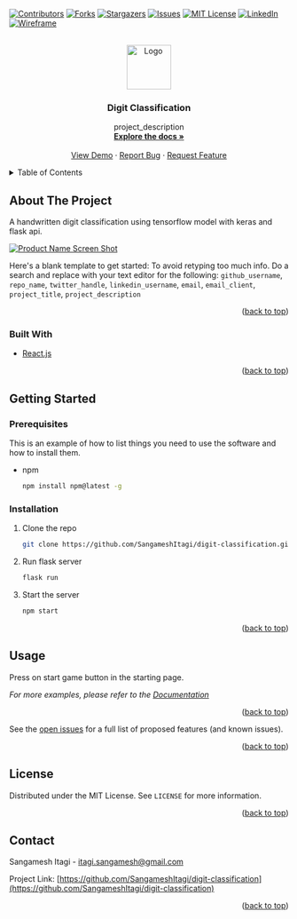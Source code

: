 <div id="top"></div>




<!-- PROJECT SHIELDS -->
<!--
*** I'm using markdown "reference style" links for readability.
*** Reference links are enclosed in brackets [ ] instead of parentheses ( ).
*** See the bottom of this document for the declaration of the reference variables
*** for contributors-url, forks-url, etc. This is an optional, concise syntax you may use.
*** https://www.markdownguide.org/basic-syntax/#reference-style-links
-->
[![Contributors][contributors-shield]][contributors-url]
[![Forks][forks-shield]][forks-url]
[![Stargazers][stars-shield]][stars-url]
[![Issues][issues-shield]][issues-url]
[![MIT License][license-shield]][license-url]
[![LinkedIn][linkedin-shield]][linkedin-url]
[![Wireframe][wireframe-shield]][wireframe-url]


<!-- PROJECT LOGO -->
<br />
<div align="center">
  <a href="https://github.com/SangameshItagi/digit-classification">
    <img src="images/logo.png" alt="Logo" width="80" height="80">
  </a>

<h3 align="center">Digit Classification</h3>

  <p align="center">
    project_description
    <br />
    <a href="https://github.com/SangameshItagi/digit-classification"><strong>Explore the docs »</strong></a>
    <br />
    <br />
    <a href="https://github.com/SangameshItagi/digit-classification">View Demo</a>
    ·
    <a href="https://github.com/SangameshItagi/digit-classification/issues">Report Bug</a>
    ·
    <a href="https://github.com/SangameshItagi/digit-classification/issues">Request Feature</a>
  </p>
</div>



<!-- TABLE OF CONTENTS -->
<details>
  <summary>Table of Contents</summary>
  <ol>
    <li>
      <a href="#about-the-project">About The Project</a>
      <ul>
        <li><a href="#built-with">Built With</a></li>
      </ul>
    </li>
    <li>
      <a href="#getting-started">Getting Started</a>
      <ul>
        <li><a href="#prerequisites">Prerequisites</a></li>
        <li><a href="#installation">Installation</a></li>
      </ul>
    </li>
    <li><a href="#usage">Usage</a></li>
    <li><a href="#roadmap">Roadmap</a></li>
    <li><a href="#contributors">Contributing</a></li>
    <li><a href="#license">License</a></li>
    <li><a href="#contact">Contact</a></li>
    <li><a href="#acknowledgments">Acknowledgments</a></li>
  </ol>
</details>



<!-- ABOUT THE PROJECT -->
## About The Project
A handwritten digit classification using tensorflow model with keras and flask api.



[![Product Name Screen Shot][product-screenshot]](https://example.com)

Here's a blank template to get started: To avoid retyping too much info. Do a search and replace with your text editor for the following: `github_username`, `repo_name`, `twitter_handle`, `linkedin_username`, `email`, `email_client`, `project_title`, `project_description`

<p align="right">(<a href="#top">back to top</a>)</p>



### Built With

* [React.js](https://reactjs.org/)

<p align="right">(<a href="#top">back to top</a>)</p>



<!-- GETTING STARTED -->
## Getting Started

### Prerequisites

This is an example of how to list things you need to use the software and how to install them.
* npm
  ```sh
  npm install npm@latest -g
  ```

### Installation

1. Clone the repo
   ```sh
   git clone https://github.com/SangameshItagi/digit-classification.git
   ```
2. Run flask server
   ```sh
   flask run
   ```
3. Start the server
   ```js
   npm start
   ```

<p align="right">(<a href="#top">back to top</a>)</p>



<!-- USAGE EXAMPLES -->
## Usage

Press on start game button in the starting page.

_For more examples, please refer to the [Documentation](https://www.originguesser.com)_

<p align="right">(<a href="#top">back to top</a>)</p>


See the [open issues](https://github.com/SangameshItagi/digit-classification/issues) for a full list of proposed features (and known issues).

<p align="right">(<a href="#top">back to top</a>)</p>


<!-- LICENSE -->
## License

Distributed under the MIT License. See `LICENSE` for more information.

<p align="right">(<a href="#top">back to top</a>)</p>



<!-- CONTACT -->
## Contact
Sangamesh Itagi - itagi.sangamesh@gmail.com

Project Link: [https://github.com/SangameshItagi/digit-classification](https://github.com/SangameshItagi/digit-classification)

<p align="right">(<a href="#top">back to top</a>)</p>

<!-- MARKDOWN LINKS & IMAGES -->
<!-- https://www.markdownguide.org/basic-syntax/#reference-style-links -->
[contributors-shield]: https://img.shields.io/github/contributors/SangameshItagi/digit-classification.svg?style=for-the-badge
[contributors-url]: https://github.com/SangameshItagi/digit-classification/graphs/contributors
[forks-shield]: https://img.shields.io/github/forks/SangameshItagi/digit-classification.svg?style=for-the-badge
[forks-url]: https://github.com/SangameshItagi/digit-classification/network/members
[stars-shield]: https://img.shields.io/github/stars/SangameshItagi/digit-classification.svg?style=for-the-badge
[stars-url]: https://github.com/SangameshItagi/digit-classification/stargazers
[issues-shield]: https://img.shields.io/github/issues/SangameshItagi/digit-classification.svg?style=for-the-badge
[issues-url]: https://github.com/SangameshItagi/digit-classification/issues
[license-shield]: https://img.shields.io/github/license/SangameshItagi/digit-classification.svg?style=for-the-badge
[license-url]: https://github.com/SangameshItagi/digit-classification/blob/master/LICENSE.txt
[linkedin-shield]: https://img.shields.io/badge/-LinkedIn-black.svg?style=for-the-badge&logo=linkedin&colorB=555
[linkedin-url]: https://linkedin.com/in/linkedin_username
[product-screenshot]: images/screenshot.png
[wireframe-url]: https://github.com/SangameshItagi/digit-classification/tree/main/Wireframes
[wireframe-shield]: https://img.shields.io/badge/%20%20%20-Wireframe-red
